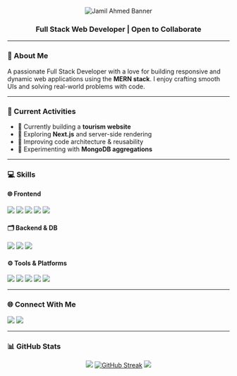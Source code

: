 <!-- Cool SVG Banner -->
<p align="center">
  <img src="https://capsule-render.vercel.app/api?type=waving&color=gradient&height=200&section=header&text=Hi,%20I'm%20Jamil%20Ahmed&fontSize=40&fontAlign=50&fontColor=ffffff&animation=fadeIn" alt="Jamil Ahmed Banner"/>
</p>

<h3 align="center">Full Stack Web Developer | Open to Collaborate</h3>

---

### 👋 About Me

A passionate Full Stack Developer with a love for building responsive and dynamic web applications using the **MERN stack**. I enjoy crafting smooth UIs and solving real-world problems with code.

---

### 🧭 Current Activities

- 🚀 Currently building a **tourism website**
- 📘 Exploring **Next.js** and server-side rendering
- 🔧 Improving code architecture & reusability
- 🧪 Experimenting with **MongoDB aggregations**

---

### 💻 Skills

#### 🌐 Frontend

<p>
  <img src="https://img.shields.io/badge/HTML5-E34F26?logo=html5&logoColor=white"/>
  <img src="https://img.shields.io/badge/CSS3-1572B6?logo=css3&logoColor=white"/>
  <img src="https://img.shields.io/badge/JavaScript-F7DF1E?logo=javascript&logoColor=black"/>
  <img src="https://img.shields.io/badge/React-61DAFB?logo=react&logoColor=black"/>
  <img src="https://img.shields.io/badge/Tailwind_CSS-38B2AC?logo=tailwind-css&logoColor=white"/>
</p>

#### 🗂️ Backend & DB

<p>
  <img src="https://img.shields.io/badge/Node.js-339933?logo=node.js&logoColor=white"/>
  <img src="https://img.shields.io/badge/Express.js-000000?logo=express&logoColor=white"/>
  <img src="https://img.shields.io/badge/MongoDB-47A248?logo=mongodb&logoColor=white"/>
</p>

#### ⚙️ Tools & Platforms

<p>
  <img src="https://img.shields.io/badge/Git-F05032?logo=git&logoColor=white"/>
  <img src="https://img.shields.io/badge/GitHub-181717?logo=github&logoColor=white"/>
  <img src="https://img.shields.io/badge/Firebase-FFCA28?logo=firebase&logoColor=black"/>
  <img src="https://img.shields.io/badge/Vercel-000000?logo=vercel&logoColor=white"/>
  <img src="https://img.shields.io/badge/Linux-FCC624?logo=linux&logoColor=black"/>
</p>

---

### 🌐 Connect With Me

<p>
  
  <a href="https://linkedin.com/in/jamil-ahmed201" target="_blank"><img src="https://img.shields.io/badge/LinkedIn-0077B5?logo=linkedin&logoColor=white" /></a>
  <a href="mailto:what6499@gmail.com"><img src="https://img.shields.io/badge/Email-D14836?logo=gmail&logoColor=white" /></a>
</p>

---

### 📊 GitHub Stats

<p align="center">
  <img src="https://github-readme-stats.vercel.app/api?username=What6499&show_icons=true&theme=github_dark&hide_border=true" />
<a href="https://git.io/streak-stats"><img src="https://github-readme-streak-stats-ruby-seven.vercel.app?user=What6499&theme=github-dark-blue&hide_border=true" alt="GitHub Streak" /></a>
  <img src="https://github-readme-stats.vercel.app/api/top-langs/?username=what6499&layout=compact&theme=github_dark&hide_border=true" />
</p>
